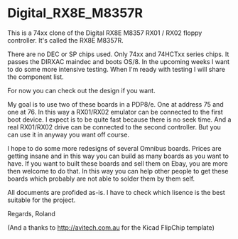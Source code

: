 # Digital_RX8E_M8357R
This is a 74xx clone of the Digital RX8E M8357 RX01 / RX02 floppy controller. It's called the RX8E M8357R.

There are no DEC or SP chips used. Only 74xx and 74HCTxx series chips.
It passes the DIRXAC maindec and boots OS/8. In the upcoming weeks I want to do
some more intensive testing. When I'm ready with testing I will share the component list.

For now you can check out the design if you want.

My goal is to use two of these boards in a PDP8/e. One at address 75 and one at 76.
In this way a RX01/RX02 emulator can be connected to the first boot device. 
I expect is to be quite fast because there is no seek time. And a real RX01/RX02 drive 
can be connected to the second controller. But you can use it in anyway you want off course.

I hope to do some more redesigns of several Omnibus boards. Prices are getting insane
and in this way you can build as many boards as you want to have. If you want to built these
boards and sell them on Ebay, you are more then welcome to do that. In this way you can help
other people to get these boards which probably are not able to solder them by them self.

All documents are profided as-is. I have to check which lisence is the best suitable for the project.

Regards, Roland


(And a thanks to http://avitech.com.au for the Kicad FlipChip template)
